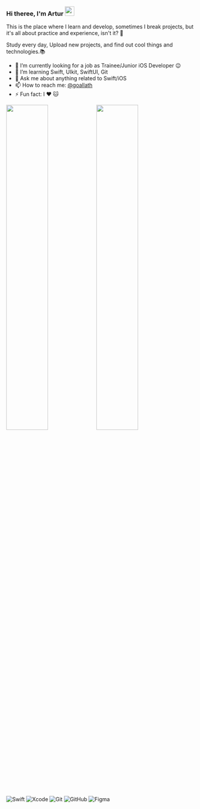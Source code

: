 ### Hi theree, I'm Artur <img src="https://media.giphy.com/media/hvRJCLFzcasrR4ia7z/giphy.gif" width="25px"></a>
This is the place where I learn and develop, sometimes I break projects, but it's all about practice and experience, isn't it? :rofl:

Study every day, Upload new projects, and find out cool things and technologies.📚

- 🔭 I’m currently looking for a job as Trainee/Junior iOS Developer :wink:
- 🌱 I’m  learning Swift, UIkit, SwiftUI, Git
- 💬 Ask me about anything related to Swift/iOS
- 📫 How to reach me: [@goallath](https://www.linkedin.com/in/arthurkozik/)
- ⚡ Fun fact: I :heart: :cat:
<img align="left" width="47%" src="https://github-readme-stats.vercel.app/api?username=ArturKozik&show_icons=true&theme=radical" />
<img align="left" width="47%" src="https://github-readme-stats.vercel.app/api/top-langs/?username=ArturKozik&layout=compact)](https://github.com/ArturKozik/github-readme-stats" />

![Swift](https://img.shields.io/badge/swift-F54A2A?style=for-the-badge&logo=swift&logoColor=white)
![Xcode](https://img.shields.io/badge/Xcode-007ACC?style=for-the-badge&logo=Xcode&logoColor=white)
![Git](https://img.shields.io/badge/git-%23F05033.svg?style=for-the-badge&logo=git&logoColor=white)
![GitHub](https://img.shields.io/badge/github-%23121011.svg?style=for-the-badge&logo=github&logoColor=white)
![Figma](https://img.shields.io/badge/figma-%23F24E1E.svg?style=for-the-badge&logo=figma&logoColor=white)



